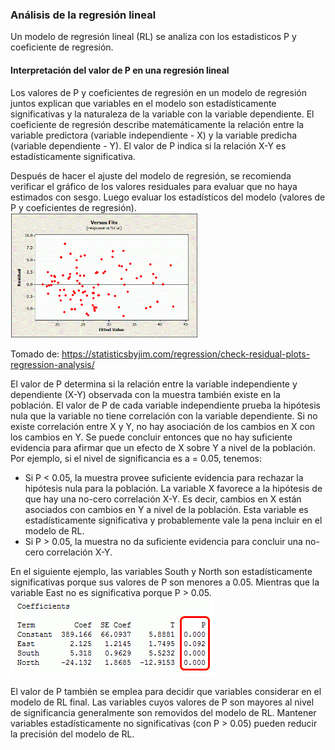 ### Análisis de la regresión lineal
Un modelo de regresión lineal (RL) se analiza con los estadisticos P y coeficiente de regresión.

#### Interpretación del valor de P en una regresión lineal
Los valores de P y coeficientes de regresión en un modelo de regresión juntos explican que variables en el modelo son estadísticamente significativas y la naturaleza de la variable con la variable dependiente. El coeficiente de regresión describe matemáticamente la relación entre la variable predictora (variable independiente - X) y la variable predicha (variable dependiente - Y). El valor de P indica si la relación X-Y es estadísticamente significativa.

Después de hacer el ajuste del modelo de regresión, se recomienda verificar el gráfico de los valores residuales para evaluar que no haya estimados con sesgo. Luego evaluar los estadísticos del modelo (valores de P y coeficientes de regresión).
<img src="images/Residual_values.png" width = "300">

Tomado de: https://statisticsbyjim.com/regression/check-residual-plots-regression-analysis/

El valor de P determina si la relación entre la variable independiente y dependiente (X-Y) observada con la muestra también existe en la población. El valor de P de cada variable independiente prueba la hipótesis nula que la variable no tiene correlación con la variable dependiente. Si no existe correlación entre X y Y, no hay asociación de los cambios en X con los cambios en Y. Se puede concluir entonces que no hay suficiente evidencia para afirmar que un efecto de X sobre Y a nivel de la población. Por ejemplo, si el nivel de significancia es a = 0.05, tenemos:

-	Si P < 0.05, la muestra provee suficiente evidencia para rechazar la hipótesis nula para la población. La variable X favorece a la hipótesis de que hay una no-cero correlación X-Y. Es decir, cambios en X están asociados con cambios en Y a nivel de la población. Esta variable es estadísticamente significativa y probablemente vale la pena incluir en el modelo de RL.
-	Si P > 0.05, la muestra no da suficiente evidencia para concluir una no-cero correlación X-Y.

En el siguiente ejemplo, las variables South y North son estadísticamente significativas porque sus valores de P son menores a 0.05. Mientras que la variable East no es significativa porque P > 0.05.
![](images/table_Linear_Reg_001.png)
 
El valor de P también se emplea para decidir que variables considerar en el modelo de RL final. Las variables cuyos valores de P son mayores al nivel de significancia generalmente son removidos del modelo de RL. Mantener variables estadísticamente no significativas (con P > 0.05) pueden reducir la precisión del modelo de RL.





